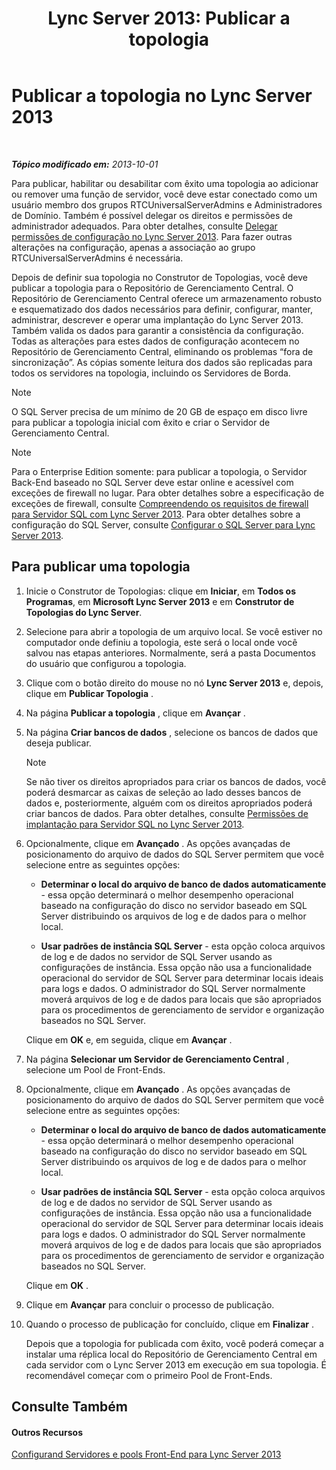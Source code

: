 ﻿---
title: 'Lync Server 2013: Publicar a topologia'
TOCTitle: Publicar a topologia
ms:assetid: 3b5a744b-b3a8-4538-a55e-e2e4f72dff47
ms:mtpsurl: https://technet.microsoft.com/pt-br/library/Gg425880(v=OCS.15)
ms:contentKeyID: 49306433
ms.date: 05/19/2016
mtps_version: v=OCS.15
ms.translationtype: HT
---

# Publicar a topologia no Lync Server 2013

 

_**Tópico modificado em:** 2013-10-01_

Para publicar, habilitar ou desabilitar com êxito uma topologia ao adicionar ou remover uma função de servidor, você deve estar conectado como um usuário membro dos grupos RTCUniversalServerAdmins e Administradores de Domínio. Também é possível delegar os direitos e permissões de administrador adequados. Para obter detalhes, consulte [Delegar permissões de configuração no Lync Server 2013](lync-server-2013-delegate-setup-permissions.md). Para fazer outras alterações na configuração, apenas a associação ao grupo RTCUniversalServerAdmins é necessária.

Depois de definir sua topologia no Construtor de Topologias, você deve publicar a topologia para o Repositório de Gerenciamento Central. O Repositório de Gerenciamento Central oferece um armazenamento robusto e esquematizado dos dados necessários para definir, configurar, manter, administrar, descrever e operar uma implantação do Lync Server 2013. Também valida os dados para garantir a consistência da configuração. Todas as alterações para estes dados de configuração acontecem no Repositório de Gerenciamento Central, eliminando os problemas “fora de sincronização”. As cópias somente leitura dos dados são replicadas para todos os servidores na topologia, incluindo os Servidores de Borda.

> [!NOTE]  
> O SQL Server precisa de um mínimo de 20 GB de espaço em disco livre para publicar a topologia inicial com êxito e criar o Servidor de Gerenciamento Central.

> [!NOTE]  
> Para o Enterprise Edition somente: para publicar a topologia, o Servidor Back-End baseado no SQL Server deve estar online e acessível com exceções de firewall no lugar. Para obter detalhes sobre a especificação de exceções de firewall, consulte <a href="lync-server-2013-understanding-firewall-requirements-for-sql-server.md">Compreendendo os requisitos de firewall para Servidor SQL com Lync Server 2013</a>. Para obter detalhes sobre a configuração do SQL Server, consulte <a href="lync-server-2013-configure-sql-server-for-lync-server.md">Configurar o SQL Server para Lync Server 2013</a>.

## Para publicar uma topologia

1.  Inicie o Construtor de Topologias: clique em **Iniciar**, em **Todos os Programas**, em **Microsoft Lync Server 2013** e em **Construtor de Topologias do Lync Server**.

2.  Selecione para abrir a topologia de um arquivo local. Se você estiver no computador onde definiu a topologia, este será o local onde você salvou nas etapas anteriores. Normalmente, será a pasta Documentos do usuário que configurou a topologia.

3.  Clique com o botão direito do mouse no nó **Lync Server 2013** e, depois, clique em **Publicar Topologia** .

4.  Na página **Publicar a topologia** , clique em **Avançar** .

5.  Na página **Criar bancos de dados** , selecione os bancos de dados que deseja publicar.
    
    > [!NOTE]  
    > Se não tiver os direitos apropriados para criar os bancos de dados, você poderá desmarcar as caixas de seleção ao lado desses bancos de dados e, posteriormente, alguém com os direitos apropriados poderá criar bancos de dados. Para obter detalhes, consulte <a href="lync-server-2013-deployment-permissions-for-sql-server.md">Permissões de implantação para Servidor SQL no Lync Server 2013</a>.

6.  Opcionalmente, clique em **Avançado** . As opções avançadas de posicionamento do arquivo de dados do SQL Server permitem que você selecione entre as seguintes opções:
    
      - **Determinar o local do arquivo de banco de dados automaticamente** - essa opção determinará o melhor desempenho operacional baseado na configuração do disco no servidor baseado em SQL Server distribuindo os arquivos de log e de dados para o melhor local.
    
      - **Usar padrões de instância SQL Server** - esta opção coloca arquivos de log e de dados no servidor de SQL Server usando as configurações de instância. Essa opção não usa a funcionalidade operacional do servidor de SQL Server para determinar locais ideais para logs e dados. O administrador do SQL Server normalmente moverá arquivos de log e de dados para locais que são apropriados para os procedimentos de gerenciamento de servidor e organização baseados no SQL Server.
    
    Clique em **OK** e, em seguida, clique em **Avançar** .

7.  Na página **Selecionar um Servidor de Gerenciamento Central** , selecione um Pool de Front-Ends.

8.  Opcionalmente, clique em **Avançado** . As opções avançadas de posicionamento do arquivo de dados do SQL Server permitem que você selecione entre as seguintes opções:
    
      - **Determinar o local do arquivo de banco de dados automaticamente** - essa opção determinará o melhor desempenho operacional baseado na configuração do disco no servidor baseado em SQL Server distribuindo os arquivos de log e de dados para o melhor local.
    
      - **Usar padrões de instância SQL Server** - esta opção coloca arquivos de log e de dados no servidor de SQL Server usando as configurações de instância. Essa opção não usa a funcionalidade operacional do servidor de SQL Server para determinar locais ideais para logs e dados. O administrador do SQL Server normalmente moverá arquivos de log e de dados para locais que são apropriados para os procedimentos de gerenciamento de servidor e organização baseados no SQL Server.
    
    Clique em **OK** .

9.  Clique em **Avançar** para concluir o processo de publicação.

10. Quando o processo de publicação for concluído, clique em **Finalizar** .
    
    Depois que a topologia for publicada com êxito, você poderá começar a instalar uma réplica local do Repositório de Gerenciamento Central em cada servidor com o Lync Server 2013 em execução em sua topologia. É recomendável começar com o primeiro Pool de Front-Ends.

## Consulte Também

#### Outros Recursos

[Configurand Servidores e pools Front-End para Lync Server 2013](lync-server-2013-setting-up-front-end-servers-and-front-end-pools.md)

